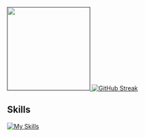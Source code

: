 <a href="">
<img height=195 src="https://github-readme-stats.vercel.app/api/top-langs?username=dinagalevska&layout=compact&theme=dark&hide_border=true&langs_count=8&card_width=300" />
</a>
<a href="https://streak-stats.demolab.com"><img src="https://streak-stats.demolab.com?user=dinagalevska&theme=dark&hide_border=true&date_format=j%20M%5B%20Y%5D&card_width=300&hide_current_streak=true&hide_longest_streak=true" alt="GitHub Streak" /></a>

## Skills

[![My Skills](https://skillicons.dev/icons?i=python,docker,kubernetes,c,cpp,js,react,html,css,tensorflow,pytorch,kafka,java,bootstrap,tailwind,git,jenkins,spring,django,azure,anaconda,bash,gcp,gitlab,git,gradle,latex,terraform&perline=7)](https://skillicons.dev)
